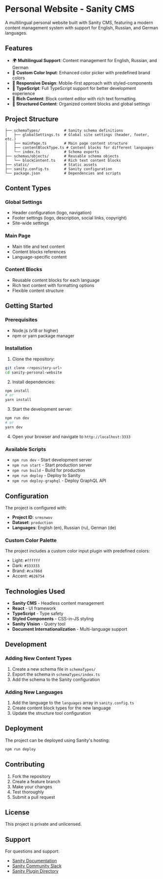 # Personal Website - Sanity CMS

A multilingual personal website built with Sanity CMS, featuring a modern content management system with support for English, Russian, and German languages.

## Features

- 🌍 **Multilingual Support**: Content management for English, Russian, and German
- 🎨 **Custom Color Input**: Enhanced color picker with predefined brand colors
- 📱 **Responsive Design**: Mobile-first approach with styled-components
- 🔧 **TypeScript**: Full TypeScript support for better development experience
- 📝 **Rich Content**: Block content editor with rich text formatting
- 🎯 **Structured Content**: Organized content blocks and global settings

## Project Structure

```
├── schemaTypes/           # Sanity schema definitions
│   ├── globalSettings.ts  # Global site settings (header, footer, etc.)
│   ├── mainPage.ts        # Main page content structure
│   ├── contentBlockType.ts # Content blocks for different languages
│   └── index.ts           # Schema exports
├── schemas/objects/       # Reusable schema objects
│   └── blockContent.ts    # Rich text content blocks
├── static/                # Static assets
├── sanity.config.ts       # Sanity configuration
└── package.json           # Dependencies and scripts
```

## Content Types

### Global Settings

- Header configuration (logo, navigation)
- Footer settings (logo, description, social links, copyright)
- Site-wide settings

### Main Page

- Main title and text content
- Content blocks references
- Language-specific content

### Content Blocks

- Reusable content blocks for each language
- Rich text content with formatting options
- Flexible content structure

## Getting Started

### Prerequisites

- Node.js (v18 or higher)
- npm or yarn package manager

### Installation

1. Clone the repository:

```bash
git clone <repository-url>
cd sanity-personal-website
```

2. Install dependencies:

```bash
npm install
# or
yarn install
```

3. Start the development server:

```bash
npm run dev
# or
yarn dev
```

4. Open your browser and navigate to `http://localhost:3333`

### Available Scripts

- `npm run dev` - Start development server
- `npm run start` - Start production server
- `npm run build` - Build for production
- `npm run deploy` - Deploy to Sanity
- `npm run deploy-graphql` - Deploy GraphQL API

## Configuration

The project is configured with:

- **Project ID**: `srmsnwov`
- **Dataset**: `production`
- **Languages**: English (en), Russian (ru), German (de)

### Custom Color Palette

The project includes a custom color input plugin with predefined colors:

- Light: `#ffffff`
- Dark: `#333333`
- Brand: `#ca786d`
- Accent: `#626754`

## Technologies Used

- **Sanity CMS** - Headless content management
- **React** - UI framework
- **TypeScript** - Type safety
- **Styled Components** - CSS-in-JS styling
- **Sanity Vision** - Query tool
- **Document Internationalization** - Multi-language support

## Development

### Adding New Content Types

1. Create a new schema file in `schemaTypes/`
2. Export the schema in `schemaTypes/index.ts`
3. Add the schema to the Sanity configuration

### Adding New Languages

1. Add the language to the `languages` array in `sanity.config.ts`
2. Create content block types for the new language
3. Update the structure tool configuration

## Deployment

The project can be deployed using Sanity's hosting:

```bash
npm run deploy
```

## Contributing

1. Fork the repository
2. Create a feature branch
3. Make your changes
4. Test thoroughly
5. Submit a pull request

## License

This project is private and unlicensed.

## Support

For questions and support:

- [Sanity Documentation](https://www.sanity.io/docs)
- [Sanity Community Slack](https://slack.sanity.io/)
- [Sanity Plugin Directory](https://www.sanity.io/plugins)
